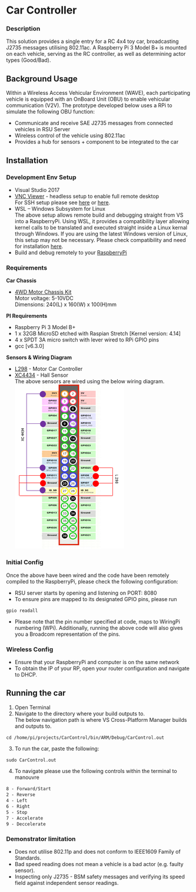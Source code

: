 # Car Controller

### Description
This solution provides a single entry for a RC 4x4 toy car, broadcasting J2735 messages utilising 802.11ac. A Raspberry Pi 3 Model B+ is mounted on each vehicle, serving as the RC controller, as well as determining actor types (Good/Bad). 

## Background Usage
Within a Wireless Access Vehicular Environment (WAVE), each participating vehicle is equipped with an OnBoard Unit (OBU) to enable vehicular communication (V2V). The prototype developed below uses a RPi to simulate the following OBU function:
* Communicate and receive SAE J2735 messages from connected vehicles in RSU Server
* Wireless control of the vehicle using 802.11ac 
* Provides a hub for sensors + component to be integrated to the car

## Installation</br>
### Development Env Setup
* Visual Studio 2017
* [VNC Viewer](https://www.realvnc.com/en/connect/docs/raspberry-pi.html) - headless setup to enable full remote desktop</br>
For SSH setup please see [here](https://www.raspberrypi.org/documentation/remote-access/ssh/) or [here](https://www.raspberrypi.org/magpi/ssh-remote-control-raspberry-pi/).
* WSL – Windows Subsystem for Linux </br>
The above setup allows remote build and debugging straight from VS into a RaspberryPi. Using WSL, it provides a compatibility layer allowing kernel calls to be translated and executed straight inside a Linux kernal through Windows. If you are using the latest Windows version of Linux, this setup may not be necessary. Please check compatibility and need for installation [here](https://www.theverge.com/2019/5/6/18534687/microsoft-windows-10-linux-kernel-feature).
* Build and debug remotely to your [RaspberryPi](https://docs.microsoft.com/en-us/cpp/linux/connect-to-your-remote-linux-computer?view=vs-2019)</br>

### Requirements
**Car Chassis** </br> 
- [4WD Motor Chassis Kit](https://www.jaycar.com.au/4-wheel-drive-motor-chassis-robotics-kit/p/KR3162) </br>
Motor voltage: 5-10VDC </br>
Dimensions: 240(L) x 160(W) x 100(H)mm


**PI Requirements** 
* Raspberry Pi 3 Model B+
* 1 x 32GB MicroSD etched with Raspian Stretch [Kernel version: 4.14]
* 4 x SPDT 3A micro switch with lever wired to RPi GPIO pins
* gcc [v6.3.0]

**Sensors & Wiring Diagram**
- [L298](https://www.st.com/en/motor-drivers/l298.html) - Motor Car Controller
- [XC4434](https://www.jaycar.com.au/medias/sys_master/images/9229253869598/XC4434-dataSheetMain.pdf) - Hall Sensor </br>
The above sensors are wired using the below wiring diagram. </br>
![alt text](https://github.com/galtonsaputra/CarControl/blob/master/CarControl/assets/Wiring%20Diagram%20CarController.PNG "CarControl Wiring Diagram")</br>

### Initial Config
Once the above have been wired and the code have been remotely compiled to the RaspberryPi, please check the following configuration:</br>
- RSU server starts by opening and listening on PORT: 8080
- To ensure pins are mapped to its designated GPIO pins, please run
```Linux cmd
gpio readall
```
- Please note that the pin number specified at code, maps to WiringPi numbering (WPi). Additionally, running the above code will also gives you a Broadcom representation of the pins. 

### Wireless Config
- Ensure that your RaspberryPi and computer is on the same network
- To obtain the IP of your RP, open your router configuration and navigate to DHCP.


## Running the car
1. Open Terminal
2. Navigate to the directory where your build outputs to. </br>
The below navigation path is where VS Cross-Platform Manager builds and outputs to. 
```Linux cmd
cd /home/pi/projects/CarControl/bin/ARM/Debug/CarControl.out
```
3. To run the car, paste the following:
```Linux cmd
sudo CarControl.out
```
4. To navigate please use the following controls within the terminal to manouvre
```Controls
8 - Forward/Start
2 - Reverse
4 - Left
6 - Right
5 - Stop
7 - Accelerate
9 - Deccelerate
```

### Demonstrator limitation
- Does not utilise 802.11p and does not conform to IEEE1609 Family of Standards.
- Bad speed reading does not mean a vehicle is a bad actor (e.g. faulty sensor).
- Inspecting only J2735 - BSM safety messages and verifying its speed field against independent sensor readings.
